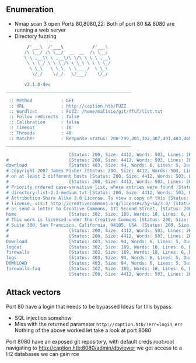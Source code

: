 ## Enumeration
- Nmap scan 
3 open Ports 
80,8080,22:
Both of port 80 && 8080 are running a web server 
- Directory fuzzing

```sh
        /'___\  /'___\           /'___\       
       /\ \__/ /\ \__/  __  __  /\ \__/       
       \ \ ,__\\ \ ,__\/\ \/\ \ \ \ ,__\      
        \ \ \_/ \ \ \_/\ \ \_\ \ \ \ \_/      
         \ \_\   \ \_\  \ \____/  \ \_\       
          \/_/    \/_/   \/___/    \/_/       

       v2.1.0-dev
________________________________________________

 :: Method           : GET
 :: URL              : http://caption.htb/FUZZ
 :: Wordlist         : FUZZ: /home/malisio/git/ffuf/list.txt
 :: Follow redirects : false
 :: Calibration      : false
 :: Timeout          : 10
 :: Threads          : 40
 :: Matcher          : Response status: 200-299,301,302,307,401,403,405,500
________________________________________________

                        [Status: 200, Size: 4412, Words: 503, Lines: 208, Duration: 146ms]
#                       [Status: 200, Size: 4412, Words: 503, Lines: 208, Duration: 238ms]
download                [Status: 403, Size: 94, Words: 6, Lines: 5, Duration: 331ms]
# Copyright 2007 James Fisher [Status: 200, Size: 4412, Words: 503, Lines: 208, Duration: 372ms]
# on at least 2 different hosts [Status: 200, Size: 4412, Words: 503, Lines: 208, Duration: 460ms]
#                       [Status: 200, Size: 4412, Words: 503, Lines: 208, Duration: 520ms]
# Priority ordered case-sensitive list, where entries were found [Status: 200, Size: 4412, Words: 503, Lines: 208, Duration: 587ms]
# directory-list-2.3-medium.txt [Status: 200, Size: 4412, Words: 503, Lines: 208, Duration: 693ms]
# Attribution-Share Alike 3.0 License. To view a copy of this [Status: 200, Size: 4412, Words: 503, Lines: 208, Duration: 700ms]
# license, visit http://creativecommons.org/licenses/by-sa/3.0/ [Status: 200, Size: 4412, Words: 503, Lines: 208, Duration: 919ms]
# or send a letter to Creative Commons, 171 Second Street, [Status: 200, Size: 4412, Words: 503, Lines: 208, Duration: 919ms]
home                    [Status: 302, Size: 189, Words: 18, Lines: 6, Duration: 1213ms]
# This work is licensed under the Creative Commons [Status: 200, Size: 4412, Words: 503, Lines: 208, Duration: 1365ms]
# Suite 300, San Francisco, California, 94105, USA. [Status: 200, Size: 4412, Words: 503, Lines: 208, Duration: 1409ms]
#                       [Status: 200, Size: 4412, Words: 503, Lines: 208, Duration: 1435ms]
#                       [Status: 200, Size: 4412, Words: 503, Lines: 208, Duration: 1504ms]
Download                [Status: 403, Size: 94, Words: 6, Lines: 5, Duration: 96ms]
logout                  [Status: 302, Size: 189, Words: 18, Lines: 6, Duration: 212ms]
firewalls               [Status: 302, Size: 189, Words: 18, Lines: 6, Duration: 103ms]
logs                    [Status: 403, Size: 94, Words: 6, Lines: 5, Duration: 98ms]
DOWNLOAD                [Status: 403, Size: 94, Words: 6, Lines: 5, Duration: 152ms]
firewalls-faq           [Status: 302, Size: 189, Words: 18, Lines: 6, Duration: 183ms]
                        [Status: 200, Size: 4412, Words: 503, Lines: 208, Duration: 543ms]
```

## Attack vectors
Port 80 have a login that needs to be bypassed
  Ideas for this bypass:
- SQL injection somehow 
- Miss with the returned parameter `http://caption.htb/?err=login_err`
  Nothing of the above worked let take a look at port 8080

Port 8080 have an exposed git repository, with default creds root:root
navigating to http://caption.htb:8080/admin/dbviewer we get access to a H2 databases we can gain rce 
